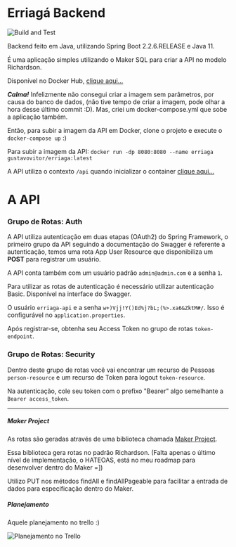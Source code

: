 # Erriagá Backend
![Build and Test](https://github.com/gustavovitor/erriaga-api/workflows/Build%20and%20Test/badge.svg?branch=master)

Backend feito em Java, utilizando Spring Boot 2.2.6.RELEASE e Java 11.

É uma aplicação simples utilizando o Maker SQL para criar a API no modelo Richardson.

Disponível no Docker Hub, [clique aqui...](https://hub.docker.com/r/gustavovitor/erriaga)

***Calma!*** Infelizmente não consegui criar a imagem sem parâmetros, por causa do banco de dados, (não tive tempo de criar a imagem, pode olhar a hora desse último commit :D). Mas, criei um docker-compose.yml que sobe a aplicação também.

Então, para subir a imagem da API em Docker, clone o projeto e execute o ```docker-compose up``` :)

Para subir a imagem da API:
```docker run -dp 8080:8080 --name erriaga gustavovitor/erriaga:latest```

A API utiliza o contexto ```/api``` quando inicializar o container [clique aqui...](http://localhost:8080/api/swagger-ui.html?urls.primaryName=Auth)

# A API

### Grupo de Rotas: Auth
A API utiliza autenticação em duas etapas (OAuth2) do Spring Framework, o primeiro grupo da API seguindo a documentação
do Swagger é referente a autenticação, temos uma rota App User Resource que disponibiliza um **POST** para registrar um usuário.

A API conta também com um usuário padrão ```admin@admin.com``` e a senha ```1```.

Para utilizar as rotas de autenticação é necessário utilizar autenticação Basic. Disponível na interface do Swagger.

O usuário ```erriaga-api``` e a senha ```w+)Vjj!Y()Ed%j?bL;(%>.xa6&ZktM#/```. Isso é configurável no ```application.properties```.

Após registrar-se, obtenha seu Access Token no grupo de rotas ```token-endpoint```.

### Grupo de Rotas: Security
Dentro deste grupo de rotas você vai encontrar um recurso de Pessoas ```person-resource``` e um recurso de Token para logout ```token-resource```.

Na autenticação, cole seu token com o prefixo "Bearer" algo semelhante a ```Bearer access_token```.

<hr/>

##### Maker Project
As rotas são geradas através de uma biblioteca chamada [Maker Project](https://github.com/gustavovitor/maker).

Essa biblioteca gera rotas no padrão Richardson. (Falta apenas o último nível de implementação, o HATEOAS, está no meu roadmap para desenvolver dentro do Maker =])

Utilizo PUT nos métodos findAll e findAllPageable para facilitar a entrada de dados para especificação dentro do Maker.

##### Planejamento

Aquele planejamento no trello :)

<img src="https://i.imgur.com/AsXhQ6x.jpg" alt="Planejamento no Trello"/>